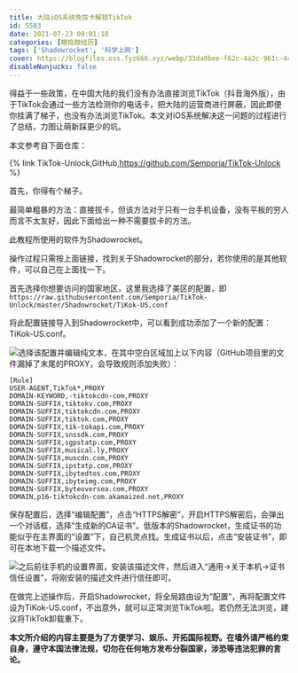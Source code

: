```yaml
---
title: 大陆iOS系统免拔卡解锁TikTok
id: 5583
date: 2021-07-23 09:01:18
categories: [瞎捣鼓经历]
tags: ['Shadowrocket', '科学上网']
cover: https://blogfiles.oss.fyz666.xyz/webp/33da0bee-f62c-4a2c-961c-4cb966236be1.webp
disableNunjucks: false
---
```


得益于一些政策，在中国大陆的我们没有办法直接浏览TikTok（抖音海外版），由于TikTok会通过一些方法检测你的电话卡，把大陆的运营商进行屏蔽，因此即便你挂满了梯子，也没有办法浏览TikTok。本文对iOS系统解决这一问题的过程进行了总结，力图让萌新踩更少的坑。

本文参考自下面仓库：

{% link TikTok-Unlock,GitHub,https://github.com/Semporia/TikTok-Unlock %}


首先，你得有个梯子。


最简单粗暴的方法：直接拔卡，但该方法对于只有一台手机设备，没有平板的穷人而言不太友好，因此下面给出一种不需要拔卡的方法。


此教程所使用的软件为Shadowrocket。


操作过程只需按上面链接，找到关于Shadowrocket的部分，若你使用的是其他软件，可以自己在上面找一下。


首先选择你想要访问的国家地区，这里我选择了美区的配置，即`https://raw.githubusercontent.com/Semporia/TikTok-Unlock/master/Shadowrocket/TiKok-US.conf`


将此配置链接导入到Shadowrocket中，可以看到成功添加了一个新的配置：TiKok-US.conf。


![](https://blogfiles.oss.fyz666.xyz/jpg/78360d15-67b1-47d1-acf9-5c1791beccc8.jpg)选择该配置并编辑纯文本，在其中空白区域加上以下内容（GitHub项目里的文件漏掉了末尾的PROXY，会导致规则添加失败）：

```raw
[Rule]
USER-AGENT,TikTok*,PROXY
DOMAIN-KEYWORD,-tiktokcdn-com,PROXY
DOMAIN-SUFFIX,tiktokv.com,PROXY
DOMAIN-SUFFIX,tiktokcdn.com,PROXY
DOMAIN-SUFFIX,tiktok.com,PROXY
DOMAIN-SUFFIX,tik-tokapi.com,PROXY
DOMAIN-SUFFIX,snssdk.com,PROXY
DOMAIN-SUFFIX,sgpstatp.com,PROXY
DOMAIN-SUFFIX,musical.ly,PROXY
DOMAIN-SUFFIX,muscdn.com,PROXY
DOMAIN-SUFFIX,ipstatp.com,PROXY
DOMAIN-SUFFIX,ibytedtos.com,PROXY
DOMAIN-SUFFIX,ibyteimg.com,PROXY
DOMAIN-SUFFIX,byteoversea.com,PROXY
DOMAIN,p16-tiktokcdn-com.akamaized.net,PROXY
```

保存配置后，选择“编辑配置”，点击“HTTPS解密”，开启HTTPS解密后，会弹出一个对话框，选择“生成新的CA证书”。低版本的Shadowrocket，生成证书的功能似乎在主界面的“设置”下，自己机灵点找。生成证书以后，点击“安装证书”，即可在本地下载一个描述文件。


![](https://blogfiles.oss.fyz666.xyz/jpg/92d55323-fb47-4af1-a332-248069c2f175.jpg)之后前往手机的设置界面，安装该描述文件，然后进入“通用->关于本机->证书信任设置”，将刚安装的描述文件进行信任即可。


在做完上述操作后，开启Shadowrocket，将全局路由设为“配置”，再将配置文件设为TiKok-US.conf，不出意外，就可以正常浏览TikTok啦。若仍然无法浏览，建议将TikTok卸载重下。


**本文所介绍的内容主要是为了方便学习、娱乐、开拓国际视野。在墙外请严格约束自身，遵守本国法律法规，切勿在任何地方发布分裂国家，涉恐等违法犯罪的言论。**
